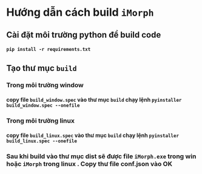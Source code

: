 # Hướng dẫn cách build `iMorph`
## Cài đặt môi trường python để build code 
####    `pip install -r requirements.txt`
## Tạo thư mục `build`
### Trong môi trường window
####    copy file `build_window.spec` vào thư mục `build` chạy lệnh `pyinstaller build_window.spec --onefile`
### Trong môi trường linux
####    copy file `build_linux.spec` vào thư mục `build` chạy lệnh `pyinstaller build_linux.spec --onefile`
### Sau khi build vào thư mục dist sẽ được file `iMorph.exe` trong win hoặc `iMorph` trong linux . Copy thư file conf.json vào OK
